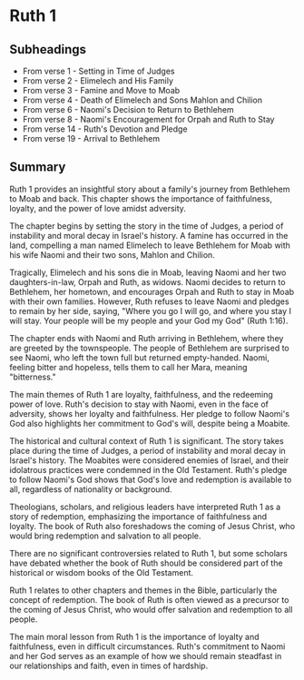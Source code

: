 # Ruth 1

## Subheadings

* From verse 1 - Setting in Time of Judges
* From verse 2 - Elimelech and His Family
* From verse 3 - Famine and Move to Moab
* From verse 4 - Death of Elimelech and Sons Mahlon and Chilion
* From verse 6 - Naomi's Decision to Return to Bethlehem
* From verse 8 - Naomi's Encouragement for Orpah and Ruth to Stay
* From verse 14 - Ruth's Devotion and Pledge
* From verse 19 - Arrival to Bethlehem

## Summary

Ruth 1 provides an insightful story about a family's journey from Bethlehem to Moab and back. This chapter shows the importance of faithfulness, loyalty, and the power of love amidst adversity.

The chapter begins by setting the story in the time of Judges, a period of instability and moral decay in Israel's history. A famine has occurred in the land, compelling a man named Elimelech to leave Bethlehem for Moab with his wife Naomi and their two sons, Mahlon and Chilion.

Tragically, Elimelech and his sons die in Moab, leaving Naomi and her two daughters-in-law, Orpah and Ruth, as widows. Naomi decides to return to Bethlehem, her hometown, and encourages Orpah and Ruth to stay in Moab with their own families. However, Ruth refuses to leave Naomi and pledges to remain by her side, saying, "Where you go I will go, and where you stay I will stay. Your people will be my people and your God my God" (Ruth 1:16).

The chapter ends with Naomi and Ruth arriving in Bethlehem, where they are greeted by the townspeople. The people of Bethlehem are surprised to see Naomi, who left the town full but returned empty-handed. Naomi, feeling bitter and hopeless, tells them to call her Mara, meaning "bitterness."

The main themes of Ruth 1 are loyalty, faithfulness, and the redeeming power of love. Ruth's decision to stay with Naomi, even in the face of adversity, shows her loyalty and faithfulness. Her pledge to follow Naomi's God also highlights her commitment to God's will, despite being a Moabite.

The historical and cultural context of Ruth 1 is significant. The story takes place during the time of Judges, a period of instability and moral decay in Israel's history. The Moabites were considered enemies of Israel, and their idolatrous practices were condemned in the Old Testament. Ruth's pledge to follow Naomi's God shows that God's love and redemption is available to all, regardless of nationality or background.

Theologians, scholars, and religious leaders have interpreted Ruth 1 as a story of redemption, emphasizing the importance of faithfulness and loyalty. The book of Ruth also foreshadows the coming of Jesus Christ, who would bring redemption and salvation to all people.

There are no significant controversies related to Ruth 1, but some scholars have debated whether the book of Ruth should be considered part of the historical or wisdom books of the Old Testament.

Ruth 1 relates to other chapters and themes in the Bible, particularly the concept of redemption. The book of Ruth is often viewed as a precursor to the coming of Jesus Christ, who would offer salvation and redemption to all people.

The main moral lesson from Ruth 1 is the importance of loyalty and faithfulness, even in difficult circumstances. Ruth's commitment to Naomi and her God serves as an example of how we should remain steadfast in our relationships and faith, even in times of hardship.